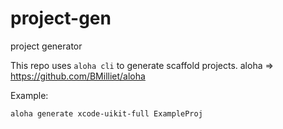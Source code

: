 # project-gen
project generator

This repo uses `aloha cli` to generate scaffold projects.
aloha => https://github.com/BMilliet/aloha

Example:
```bash
aloha generate xcode-uikit-full ExampleProj
```